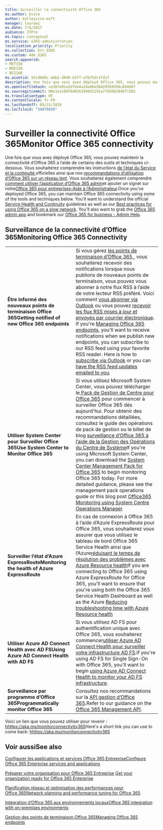 ```yaml
---
title: Surveiller la connectivité Office 365
ms.author: kvice
author: kelleyvice-msft
manager: laurawi
ms.date: 7/6/2017
audience: ITPro
ms.topic: conceptual
ms.service: o365-administration
localization_priority: Priority
ms.collection: Ent_O365
ms.custom: Adm_O365
search.appverid:
- MET150
- MOE150
- BCS160
ms.assetid: 53cdb60c-a6b2-4848-b3ff-e7b75dc3fd1f
description: Une fois que vous avez déployé Office 365, vous pouvez maintenir la connectivité d’Office 365 à l’aide de certains des outils et techniques ci-dessous. Vous souhaiterez comprendre les instructions de l’état du Service et la continuité officielles ainsi que nos recommandations d’utilisation d’Office 365 sur un réseau lent. Vous souhaiterez également comprendre comment utiliser l’application Office 365 admin et ajouter un signet sur notre Office 365 pour entreprises -Aide à l’Administrateur.
ms.openlocfilehash: ce307e01a3d7da4a24a06e58d293b9598c684d8f
ms.sourcegitcommit: 08e1e1c09f64926394043291a77856620d6f72b5
ms.translationtype: HT
ms.contentlocale: fr-FR
ms.lasthandoff: 05/15/2019
ms.locfileid: "34070050"
---
```

# <a name="monitor-office-365-connectivity"></a><span data-ttu-id="024ca-105">Surveiller la connectivité Office 365</span><span class="sxs-lookup"><span data-stu-id="024ca-105">Monitor Office 365 connectivity</span></span>

<span data-ttu-id="024ca-p102">Une fois que vous avez déployé Office 365, vous pouvez maintenir la connectivité d’Office 365 à l’aide de certains des outils et techniques ci-dessous. Vous souhaiterez comprendre les instructions [de l’état du Service et la continuité ](https://technet.microsoft.com/library/office-365-service-health.aspx)officielles ainsi que nos [recommandations d’utilisation d’Office 365 sur un réseau lent](https://support.office.com/article/fd16c8d2-4799-4c39-8fd7-045f06640166). Vous souhaiterez également comprendre[ comment utiliser l’application d’Office 365 admin](https://blogs.office.com/2015/03/13/administer-on-the-go-with-the-updated-office-365-admin-app/)et ajouter un signet sur notre[Office 365 pour entreprises-Aide à l’Administrateur](https://support.office.com/article/17d3ff3f-3601-466e-b5a1-482b31cfb791).</span><span class="sxs-lookup"><span data-stu-id="024ca-p102">Once you've deployed Office 365, you can maintain Office 365 connectivity using some of the tools and techniques below. You'll want to understand the official [Service Health and Continuity](https://technet.microsoft.com/library/office-365-service-health.aspx) guidelines as well as our [Best practices for using Office 365 on a slow network](https://support.office.com/article/fd16c8d2-4799-4c39-8fd7-045f06640166). You'll also want to grab the [Office 365 admin app](https://blogs.office.com/2015/03/13/administer-on-the-go-with-the-updated-office-365-admin-app/) and bookmark our [Office 365 for business - Admin Help](https://support.office.com/article/17d3ff3f-3601-466e-b5a1-482b31cfb791).</span></span>
  
## <a name="monitoring-office-365-connectivity"></a><span data-ttu-id="024ca-109">Surveillance de la connectivité d’Office 365</span><span class="sxs-lookup"><span data-stu-id="024ca-109">Monitoring Office 365 Connectivity</span></span>

|||
|:-----|:-----|
|<span data-ttu-id="024ca-110">**Être informé des nouveaux points de terminaison Office 365**</span><span class="sxs-lookup"><span data-stu-id="024ca-110">**Getting notified of new Office 365 endpoints**</span></span> <br/> |<span data-ttu-id="024ca-p103">Si vous gérez [les points de terminaison d’Office 365 ](https://support.office.com/article/99cab9d4-ef59-4207-9f2b-3728eb46bf9a), vous souhaiterez recevoir des notifications lorsque nous publions de nouveaux points de terminaison, vous pouvez vous abonner à notre flux RSS à l’aide de votre lecteur RSS préféré. Voici comment [vous abonner via Outlook](https://go.microsoft.com/fwlink/p/?LinkId=532416) ou vous pouvez [recevoir les flux RSS mises à jour et envoyés par courrier électronique](https://go.microsoft.com/fwlink/p/?LinkId=532417).  </span><span class="sxs-lookup"><span data-stu-id="024ca-p103">If you're [Managing Office 365 endpoints](https://support.office.com/article/99cab9d4-ef59-4207-9f2b-3728eb46bf9a), you'll want to receive notifications when we publish new endpoints, you can subscribe to our RSS feed using your favorite RSS reader. Here is how to [subscribe via Outlook](https://go.microsoft.com/fwlink/p/?LinkId=532416) or you can [have the RSS feed updates emailed to you](https://go.microsoft.com/fwlink/p/?LinkId=532417).  </span></span><br/> |
|<span data-ttu-id="024ca-113">**Utiliser System Center pour Surveiller Office 365**</span><span class="sxs-lookup"><span data-stu-id="024ca-113">**Use System Center to Monitor Office 365**</span></span> <br/> |<span data-ttu-id="024ca-p104">Si vous utilisez Microsoft System Center, vous pouvez télécharger le[ Pack de Gestion de Centre pour Office 365](https://www.microsoft.com/download/details.aspx?id=43708) pour commencer à surveiller Office 365 dès aujourd'hui. Pour obtenir des recommandations détaillées, consultez le guide des opérations de pack de gestion ou le billet de blog [surveillance d’Office 365 à l’aide de la Gestion des Opérations du Centre de Système](https://blogs.msdn.com/b/mvpawardprogram/archive/2015/07/08/office365-monitoring-using-system-centre-operations-manager.aspx)</span><span class="sxs-lookup"><span data-stu-id="024ca-p104">If you're using Microsoft System Center, you can download the [System Center Management Pack for Office 365](https://www.microsoft.com/download/details.aspx?id=43708) to begin monitoring Office 365 today. For more detailed guidance, please see the management pack operations guide or this blog post [Office365 Monitoring using System Centre Operations Manager](https://blogs.msdn.com/b/mvpawardprogram/archive/2015/07/08/office365-monitoring-using-system-centre-operations-manager.aspx)</span></span> <br/> |
|<span data-ttu-id="024ca-116">**Surveiller l’état d’Azure ExpressRoute**</span><span class="sxs-lookup"><span data-stu-id="024ca-116">**Monitoring the health of Azure ExpressRoute**</span></span> <br/> |<span data-ttu-id="024ca-117">En cas de connexion à Office 365 à l’aide d’Azure ExpressRoute pour Office 365, vous souhaiterez vous assurer que vous utilisez le tableau de bord Office 365 Service Health ainsi que l’Azure[réduisant le temps de résolution des problèmes avec Azure Resource health](https://azure.microsoft.com/blog/reduce-troubleshooting-time-with-azure-resource-health/)</span><span class="sxs-lookup"><span data-stu-id="024ca-117">If you are connecting to Office 365 using Azure ExpressRoute for Office 365, you'll want to ensure that you're using both the Office 365 Service Health Dashboard as well as the Azure [Reducing troubleshooting time with Azure Resource health](https://azure.microsoft.com/blog/reduce-troubleshooting-time-with-azure-resource-health/)</span></span> <br/> |
|<span data-ttu-id="024ca-118">**Utiliser Azure AD Connect Health avec AD FS**</span><span class="sxs-lookup"><span data-stu-id="024ca-118">**Using Azure AD Connect Health with AD FS**</span></span> <br/> |<span data-ttu-id="024ca-119">Si vous utilisez AD FS pour authentification unique avec Office 365, vous souhaiterez commencer[utiliser Azure AD Connect Health pour surveiller votre infrastructure AD FS](https://azure.microsoft.com/documentation/articles/active-directory-aadconnect-health-adfs/).</span><span class="sxs-lookup"><span data-stu-id="024ca-119">If you're using AD FS for Single Sign-On with Office 365, you'll want to begin [using Azure AD Connect Health to monitor your AD FS infrastructure](https://azure.microsoft.com/documentation/articles/active-directory-aadconnect-health-adfs/).</span></span>  <br/> |
|<span data-ttu-id="024ca-120">**Surveillance par programme d’Office 365**</span><span class="sxs-lookup"><span data-stu-id="024ca-120">**Programmatically monitor Office 365**</span></span> <br/> |<span data-ttu-id="024ca-121">Consultez nos recommandations sur la [API gestion d’Office 365](https://docs.microsoft.com/office/office-365-management-api/office-365-management-apis-overview).</span><span class="sxs-lookup"><span data-stu-id="024ca-121">Refer to our guidance on the [Office 365 Management API](https://docs.microsoft.com/office/office-365-management-api/office-365-management-apis-overview).</span></span>  <br/> |

<span data-ttu-id="024ca-122">Voici un lien que vous pouvez utiliser pour revenir : [hhttps://aka.ms/monitorconnectivity365](https://aka.ms/monitorconnectivity365)</span><span class="sxs-lookup"><span data-stu-id="024ca-122">Here's a short link you can use to come back: [hhttps://aka.ms/monitorconnectivity365](https://aka.ms/monitorconnectivity365)</span></span>
  
## <a name="see-also"></a><span data-ttu-id="024ca-123">Voir aussi</span><span class="sxs-lookup"><span data-stu-id="024ca-123">See also</span></span>

[<span data-ttu-id="024ca-124">Configurer les applications et services Office 365 Entreprise</span><span class="sxs-lookup"><span data-stu-id="024ca-124">Configure Office 365 Enterprise services and applications</span></span>](configure-services-and-applications.md)
  
<span data-ttu-id="024ca-125">[Préparer votre organisation pour Office 365 Entreprise](get-your-organization-ready-for-office-365.md)
</span><span class="sxs-lookup"><span data-stu-id="024ca-125">[Get your organization ready for Office 365 Enterprise](get-your-organization-ready-for-office-365.md)</span></span>
  
[<span data-ttu-id="024ca-126">Planification réseau et optimisation des performances pour Office 365</span><span class="sxs-lookup"><span data-stu-id="024ca-126">Network planning and performance tuning for Office 365</span></span>](network-planning-and-performance.md)
  
[<span data-ttu-id="024ca-127">Intégration d’Office 365 aux environnements locaux</span><span class="sxs-lookup"><span data-stu-id="024ca-127">Office 365 integration with on-premises environments</span></span>](office-365-integration.md)
  
[<span data-ttu-id="024ca-128">Gestion des points de terminaison Office 365</span><span class="sxs-lookup"><span data-stu-id="024ca-128">Managing Office 365 endpoints</span></span>](https://support.office.com/article/99cab9d4-ef59-4207-9f2b-3728eb46bf9a)
